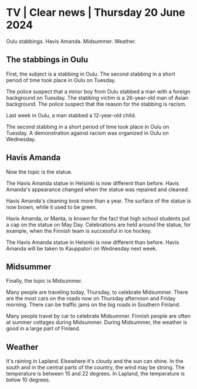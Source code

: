 # TV \| Clear news \| Thursday 20 June 2024

Oulu stabbings. Havis Amanda. Midsummer. Weather.

## The stabbings in Oulu

First, the subject is a stabbing in Oulu. The second stabbing in a short period of time took place in Oulu on Tuesday.

The police suspect that a minor boy from Oulu stabbed a man with a foreign background on Tuesday. The stabbing victim is a 26-year-old man of Asian background. The police suspect that the reason for the stabbing is racism.

Last week in Oulu, a man stabbed a 12-year-old child.

The second stabbing in a short period of time took place in Oulu on Tuesday. A demonstration against racism was organized in Oulu on Wednesday.

## Havis Amanda

Now the topic is the statue.

The Havis Amanda statue in Helsinki is now different than before. Havis Amanda's appearance changed when the statue was repaired and cleaned.

Havis Amanda's cleaning took more than a year. The surface of the statue is now brown, while it used to be green.

Havis Amanda, or Manta, is known for the fact that high school students put a cap on the statue on May Day. Celebrations are held around the statue, for example, when the Finnish team is successful in ice hockey.

The Havis Amanda statue in Helsinki is now different than before. Havis Amanda will be taken to Kauppatori on Wednesday next week.

## Midsummer

Finally, the topic is Midsummer.

Many people are traveling today, Thursday, to celebrate Midsummer. There are the most cars on the roads now on Thursday afternoon and Friday morning. There can be traffic jams on the big roads in Southern Finland.

Many people travel by car to celebrate Midsummer. Finnish people are often at summer cottages during Midsummer. During Midsummer, the weather is good in a large part of Finland.

## Weather

It's raining in Lapland. Elsewhere it's cloudy and the sun can shine. In the south and in the central parts of the country, the wind may be strong. The temperature is between 15 and 22 degrees. In Lapland, the temperature is below 10 degrees.
